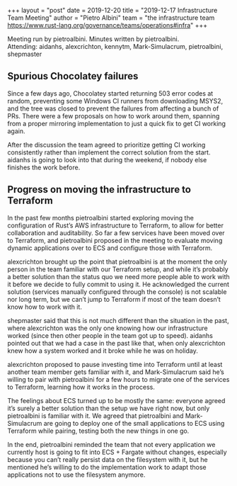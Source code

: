 +++
layout = "post"
date = 2019-12-20
title = "2019-12-17 Infrastructure Team Meeting"
author = "Pietro Albini"
team = "the infrastructure team <https://www.rust-lang.org/governance/teams/operations#infra>"
+++

Meeting run by pietroalbini. Minutes written by pietroalbini.  
Attending: aidanhs, alexcrichton, kennytm, Mark-Simulacrum, pietroalbini,
shepmaster

## Spurious Chocolatey failures

Since a few days ago, Chocolatey started returning 503 error codes at random,
preventing some Windows CI runners from downloading MSYS2, and the tree was
closed to prevent the failures from affecting a bunch of PRs. There were a few
proposals on how to work around them, spanning from a proper mirroring
implementation to just a quick fix to get CI working again.

After the discussion the team agreed to prioritize getting CI working
consistently rather than implement the correct solution from the start. aidanhs
is going to look into that during the weekend, if nobody else finishes the work
before.

## Progress on moving the infrastructure to Terraform

In the past few months pietroalbini started exploring moving the configuration
of Rust’s AWS infrastructure to Terraform, to allow for better collaboration
and auditability. So far a few services have been moved over to Terraform, and
pietroalbini proposed in the meeting to evaluate moving dynamic applications
over to ECS and configure those with Terraform.

alexcrichton brought up the point that pietroalbini is at the moment the only
person in the team familiar with our Terraform setup, and while it’s probably a
better solution than the status quo we need more people able to work with it
before we decide to fully commit to using it. He acknowledged the current
solution (services manually configured through the console) is not scalable nor
long term, but we can’t jump to Terraform if most of the team doesn’t know how
to work with it.

shepmaster said that this is not much different than the situation in the past,
where alexcrichton was the only one knowing how our infrastructure worked
(since then other people in the team got up to speed). aidanhs pointed out that
we had a case in the past like that, when only alexcrichton knew how a system
worked and it broke while he was on holiday.

alexcrichton proposed to pause investing time into Terraform until at least
another team member gets familiar with it, and Mark-Simulacrum said he’s
willing to pair with pietroalbini for a few hours to migrate one of the
services to Terraform, learning how it works in the process.

The feelings about ECS turned up to be mostly the same: everyone agreed it’s
surely a better solution than the setup we have right now, but only
pietroalbini is familiar with it. We agreed that pietroalbini and
Mark-Simulacrum are going to deploy one of the small applications to ECS using
Terraform while pairing, testing both the new things in one go.

In the end, pietroalbini reminded the team that not every application we
currently host is going to fit into ECS + Fargate without changes, especially
because you can’t really persist data on the filesystem with it, but he
mentioned he’s willing to do the implementation work to adapt those
applications not to use the filesystem anymore.
